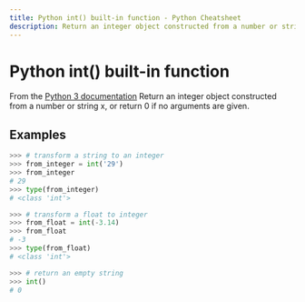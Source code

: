 ```yaml
---
title: Python int() built-in function - Python Cheatsheet
description: Return an integer object constructed from a number or string x, or return 0 if no arguments are given.
---
```


<base-title :title="frontmatter.title" :description="frontmatter.description">

# Python int() built-in function

</base-title>

<base-disclaimer>
  <base-disclaimer-title>
    From the <a target="_blank" href="https://docs.python.org/3/library/functions.html#int">Python 3 documentation</a>
  </base-disclaimer-title>
  <base-disclaimer-content>
   Return an integer object constructed from a number or string x, or return 0 if no arguments are given.
  </base-disclaimer-content>
</base-disclaimer>

## Examples

```python
>>> # transform a string to an integer
>>> from_integer = int('29')
>>> from_integer
# 29
>>> type(from_integer)
# <class 'int'>

>>> # transform a float to integer
>>> from_float = int(-3.14)
>>> from_float
# -3
>>> type(from_float)
# <class 'int'>

>>> # return an empty string
>>> int()
# 0
```
